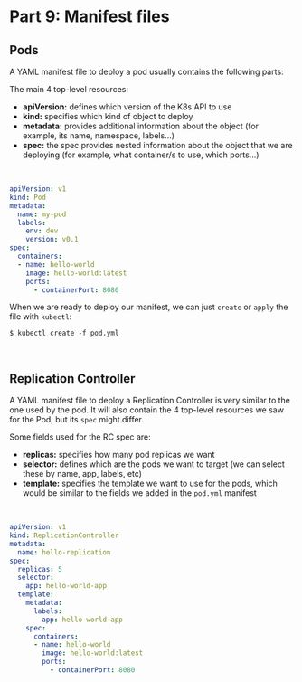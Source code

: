 # Part 9: Manifest files

## Pods

A YAML manifest file to deploy a pod usually contains the following parts:

The main 4 top-level resources:
  - __apiVersion:__ defines which version of the K8s API to use
  - __kind:__ specifies which kind of object to deploy
  - __metadata:__ provides additional information about the object (for example, its name, namespace, labels...)
  - __spec:__ the spec provides nested information about the object that we are deploying (for example, what container/s to use, which ports...)
<br/>

```yaml
apiVersion: v1
kind: Pod
metadata:
  name: my-pod
  labels:
    env: dev
    version: v0.1
spec:
  containers:
  - name: hello-world
    image: hello-world:latest
    ports:
      - containerPort: 8080
```

When we are ready to deploy our manifest, we can just `create` or `apply` the file with `kubectl`:

```
$ kubectl create -f pod.yml
```
<br/>

## Replication Controller

A YAML manifest file to deploy a Replication Controller is very similar to the one used by the pod. It will also contain the 4 top-level resources we saw for the Pod, but its `spec` might differ.

Some fields used for the RC spec are:
  - __replicas:__ specifies how many pod replicas we want
  - __selector:__ defines which are the pods we want to target (we can select these by name, app, labels, etc)
  - __template:__ specifies the template we want to use for the pods, which would be similar to the fields we added in the `pod.yml` manifest
<br/>

```yaml
apiVersion: v1
kind: ReplicationController
metadata:
  name: hello-replication
spec:
  replicas: 5
  selector:
    app: hello-world-app
  template:
    metadata:
      labels: 
        app: hello-world-app
    spec:
      containers:
      - name: hello-world
        image: hello-world:latest
        ports:
          - containerPort: 8080
```

